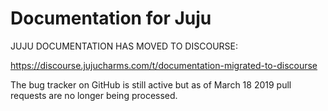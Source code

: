 # Documentation for Juju

JUJU DOCUMENTATION HAS MOVED TO DISCOURSE:

https://discourse.jujucharms.com/t/documentation-migrated-to-discourse

The bug tracker on GitHub is still active but as of March 18 2019 pull requests are no longer being processed.
